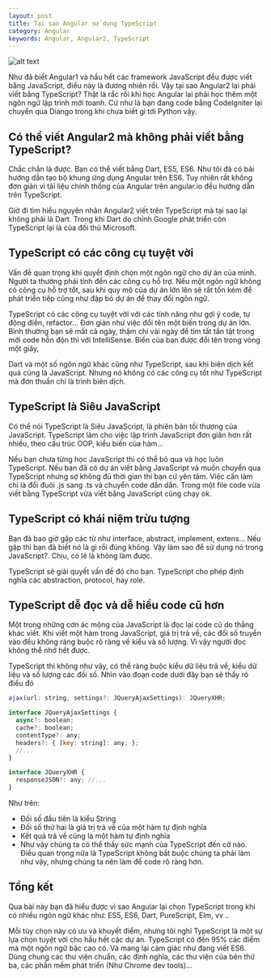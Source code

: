 ```yaml
---
layout: post
title: Tại sao Angular sử dụng TypeScript
category: Angular
keywords: Angular, Angular2, TypeScript
---
```


![alt text](https://1.bp.blogspot.com/-R9CjK-QcVYQ/WEG3XQ00-2I/AAAAAAAABiA/j2ux7ozqw0Aj7eHERa_8V8CxWczhKjqXQCLcB/s320/tai%2Bsao%2Bangular%2Bchon%2Btypescript.png "Tại sao Angular sử dụng TypeScript")

Như đã biết Angular1 và hầu hết các framework JavaScript đều được viết bằng JavaScript, điều này là đương nhiên rồi. Vậy tại sao Angular2 lại phải viết bằng TypeScript? Thật là rắc rối khi học Angular lại phải học thêm một ngôn ngữ lập trình mới toanh. Cứ như là bạn đang code bằng CodeIgniter lại chuyển qua Diango trong khi chưa biết gì tới Python vậy.

## Có thể viết Angular2 mà không phải viết bằng TypeScript?

Chắc chắn là được. Bạn có thể viết bằng Dart, ES5, ES6. Như tôi đã có bài hướng dẫn tạo bộ khung ứng dụng Angular trên ES6. Tuy nhiên rất không đơn giản vì tài liệu chính thống của Angular trên angular.io đều hướng dẫn trên TypeScript.

Giờ đi tìm hiểu nguyên nhân Angular2 viết trên TypeScript mà tại sao lại không phải là Dart. Trong khi Dart do chính Google phát triển còn TypeScript lại là của đối thủ Microsoft.

## TypeScript có các công cụ tuyệt vời

Vấn đề quan trọng khi quyết định chọn một ngôn ngữ cho dự án của mình. Người ta thường phải tính đến các công cụ hỗ trợ. Nếu một ngôn ngữ không có công cụ hỗ trợ tốt, sau khi quy mô của dự án lớn lên sẽ rất tốn kém để phát triển tiếp cũng như đập bỏ dự án để thay đổi ngôn ngữ.

TypeScript có các công cụ tuyệt vời với các tính năng như gợi ý code, tự động điền, refactor... Đơn giản như việc đổi tên một biến trong dự án lớn. Bình thường bạn sẽ mất cả ngày, thậm chí vài ngày để tìm tất tần tật trong mới code hỗn độn thì với IntelliSense. Biến của bạn được đổi tên trong vòng một giây,

Dart và một số ngôn ngữ khác cũng như TypeScript, sau khi biên dịch kết quả cũng là JavaScript. Nhưng nó không có các công cụ tốt như TypeScript mà đơn thuần chỉ là trình biên dịch.

## TypeScript là Siêu JavaScript

Có thể nói TypeScript là Siêu JavaScript, là phiên bản tối thượng của JavaScript. TypeScript làm cho việc lập trình JavaScript đơn giản hơn rất nhiều, theo cấu trúc OOP, kiểu biến của hàm...

Nếu bạn chưa từng học JavaScript thì có thể bỏ qua và học luôn TypeScript. Nếu bạn đã có dự án viết bằng JavaScript và muốn chuyển qua TypeScript nhưng sợ không đủ thời gian thì bạn cứ yên tâm. Việc cần làm chỉ là đổi đuôi .js sang .ts và chuyển code dần dần. Trong một file code vừa viết bằng TypeScript vừa viết bằng JavaScript cũng chạy ok.

## TypeScript có khái niệm trừu tượng

Bạn đã bao giờ gặp các từ như interface, abstract, implement, extens... Nếu gặp thì bạn đã biết nó là gì rồi đúng không. Vậy làm sao để sử dụng nó trong JavaScript?. Chịu, có lẽ là không làm được.

TypeScript sẽ giải quyết vấn đề đó cho bạn. TypeScript cho phép định nghĩa các abstraction, protocol, hay role.

## TypeScript dễ đọc và dễ hiểu code cũ hơn

Một trong những cơn ác mộng của JavaScript là đọc lại code cũ do thằng khác viết. Khi viết một hàm trong JavaScript, giá trị trả về, các đối số truyền vào đều không ràng buộc rõ ràng về kiểu và số lượng. Vì vậy người đọc không thể nhớ hết được.

TypeScript thì không như vậy, có thể ràng buộc kiểu dữ liệu trả về, kiểu dữ liệu và số lượng các đối số. Nhìn vào đoạn code dưới đây bạn sẽ thấy rõ điều đó

```javascript
ajax(url: string, settings?: JQueryAjaxSettings): JQueryXHR; 

interface JQueryAjaxSettings { 
  async?: boolean; 
  cache?: boolean; 
  contentType?: any; 
  headers?: { [key: string]: any; }; 
  //... 
} 

interface JQueryXHR { 
  responseJSON?: any; //... 
}
```

Như trên:

- Đối số đầu tiên là kiểu String
- Đối số thứ hai là giá trị trả về của một hàm tự định nghĩa
- Kết quả trả về cũng là một hàm tự định nghĩa
- Như vậy chúng ta có thể thấy sức mạnh của TypeScript đến cỡ nào. Điều quan trọng nữa là TypeScript không bắt buộc chúng ta phải làm như vậy, nhưng chúng ta nên làm để code rõ ràng hơn.

## Tổng kết
Qua bài này bạn đã hiểu được vì sao Angular lại chọn TypeScript trong khi có nhiều ngôn ngữ khác như: ES5, ES6, Dart, PureScript, Elm, vv .. 

Mỗi tùy chọn này có ưu và khuyết điểm, nhưng tôi nghĩ TypeScript là một sự lựa chọn tuyệt vời cho hầu hết các dự án. TypeScript có đến 95% các điểm mà một ngôn ngữ bậc cao có. Và mang lại cảm giác như đang viết ES6. Dùng chung các thư viện chuẩn, các định nghĩa, các thư viện của bên thứ ba, các phần mềm phát triển (Như Chrome dev tools)... 